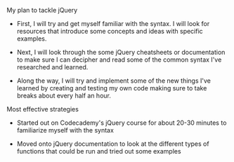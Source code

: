 My plan to tackle jQuery

* First, I will try and get myself familiar with the syntax. I will look for resources that introduce some concepts and ideas with specific examples.

* Next, I will look through the some jQuery cheatsheets or documentation to make sure I can decipher and read some of the common syntax I've researched and learned.

* Along the way, I will try and implement some of the new things I've learned by creating and testing my own code making sure to take breaks about every half an hour. 

Most effective strategies

* Started out on Codecademy's jQuery course for about 20-30 minutes to familiarize myself with the syntax

* Moved onto jQuery documentation to look at the different types of functions that could be run and tried out some examples
